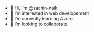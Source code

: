 - 👋 Hi, I’m @sachin-naik
- 👀 I’m interested in web developement
- 🌱 I’m currently learning Azure
- 💞️ I’m looking to collaborate

<!---
sachin-naik/sachin-naik is a ✨ special ✨ repository because its `README.md` (this file) appears on your GitHub profile.
You can click the Preview link to take a look at your changes.
--->
